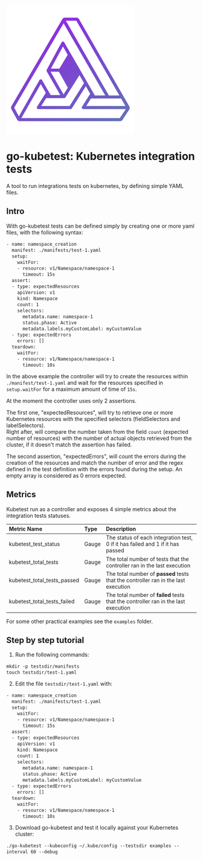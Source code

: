 
![go-kubetest logo](/assets/images/logo.png)

# go-kubetest: Kubernetes integration tests

A tool to run integrations tests on kubernetes, by defining simple YAML files.

## Intro

With go-kubetest tests can be defined simply by creating one or more yaml files, with the following syntax:

```
- name: namespace_creation
  manifest: ./manifests/test-1.yaml
  setup:
    waitFor:
    - resource: v1/Namespace/namespace-1
      timeout: 15s
  assert:
  - type: expectedResources
    apiVersion: v1
    kind: Namespace
    count: 1
    selectors:
      metadata.name: namespace-1
      status.phase: Active
      metadata.labels.myCustomLabel: myCustomValue
  - type: expectedErrors
    errors: []
  teardown:
    waitFor:
    - resource: v1/Namespace/namespace-1
      timeout: 10s
```

In the above example the controller will try to create the resources within `./manifest/test-1.yaml` and wait for the resources specified in `setup.waitFor` for a maximum amount of time of `15s`.

At the moment the controller uses only 2 assertions.

The first one, "expectedResources", will try to retrieve one or more Kubernetes resources with the specified selectors (fieldSelectors and labelSelectors).<br/>
Right after, will compare the number taken from the field `count` (expected number of resources) with the number of actual objects retrieved from the cluster, if it doesn't match the assertion has failed.<br/>

The second assertion, "expectedErrors", will count the errors during the creation of the resources and match the number of error and the regex defined in the test definition with the errors found during the setup. An empty array is considered as 0 errors expected.

## Metrics

Kubetest run as a controller and exposes 4 simple metrics about the integration tests statuses.<br/>


| Metric Name                   | Type  | Description |
| :---                          | :---  | :---  |
| kubetest_test_status          | Gauge | The status of each integration test, 0 if it has failed and 1 if it has passed |
| kubetest_total_tests          | Gauge | The total number of tests that the controller ran in the last execution |
| kubetest_total_tests_passed   | Gauge | The total number of **passed** tests that the controller ran in the last execution |
| kubetest_total_tests_failed   | Gauge | The total number of **failed** tests that the controller ran in the last execution        |


For some other practical examples see the `examples` folder.<br/>

## Step by step tutorial

1. Run the following commands:<br/>
```
mkdir -p testsdir/manifests
touch testsdir/test-1.yaml
```

2. Edit the file `testsdir/test-1.yaml` with:<br/>
```
- name: namespace_creation
  manifest: ./manifests/test-1.yaml
  setup:
    waitFor:
    - resource: v1/Namespace/namespace-1
      timeout: 15s
  assert:
  - type: expectedResources
    apiVersion: v1
    kind: Namespace
    count: 1
    selectors:
      metadata.name: namespace-1
      status.phase: Active
      metadata.labels.myCustomLabel: myCustomValue
  - type: expectedErrors
    errors: []
  teardown:
    waitFor:
    - resource: v1/Namespace/namespace-1
      timeout: 10s
```

3. Download go-kubetest and test it locally against your Kubernetes cluster:<br/>

```
./go-kubetest --kubeconfig ~/.kube/config --testsdir examples --interval 60 --debug
```
